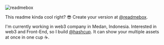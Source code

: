 ![readmebox](https://github.com/salluthdev/salluthdev/assets/83701344/5f518389-7312-41f7-b833-9bbdbdee11c9)

This readme kinda cool right? 😎 Create your version at [@readmebox](https://readmebox.com/).

I'm currently working in web3 company in Medan, Indonesia. Interested in web3 and Front-End, so I build [@hashcup](https://www.hashcup.io/). It can show your multiple assets at once in one cup ☕.
